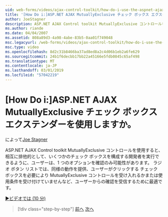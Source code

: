 ```yaml
---
uid: web-forms/videos/ajax-control-toolkit/how-do-i-use-the-aspnet-ajax-mutuallyexclusive-checkbox-extender
title: '[How Do i:]ASP.NET AJAX MutuallyExclusive チェック ボックス エクステンダーを使用しますか。 | Microsoft Docs'
author: JoeStagner
description: ASP.NET AJAX Control toolkit MutuallyExclusive コントロールを使用すると、開発者は、複数のチェック ボックスとして相互に排他的で e を構成しています.
ms.author: riande
ms.date: 04/04/2007
ms.assetid: 808a89d3-4a98-4abe-83b5-0aa01f749048
msc.legacyurl: /web-forms/videos/ajax-control-toolkit/how-do-i-use-the-aspnet-ajax-mutuallyexclusive-checkbox-extender
msc.type: video
ms.openlocfilehash: 8d2c31b8466ba37ad8ed8a2c4d06b1eb2a6fe629
ms.sourcegitcommit: 24b1f6decbb17bb22a45166e5fdb0845c65af498
ms.translationtype: MT
ms.contentlocale: ja-JP
ms.lasthandoff: 03/01/2019
ms.locfileid: "57042219"
---
```

<a name="how-do-i-use-the-aspnet-ajax-mutuallyexclusive-checkbox-extender"></a>[How Do i:]ASP.NET AJAX MutuallyExclusive チェック ボックス エクステンダーを使用しますか。
====================
によって[Joe Stagner](https://github.com/JoeStagner)

ASP.NET AJAX Control toolkit MutuallyExclusive コントロールを使用すると、相互に排他的として、いくつかのチェック ボックスを構成する開発者を実行できるように、ユーザーは、1 つのオプションを確認のみ可能性があります。 ラジオ ボタン リストでは、同様の動作を提供、ユーザーがクリックする チェック ボックスを必要により MutuallyExclusive コントロールを受け入れるかまたは使用条件を受け付けていませんなど、ユーザーからの確認を受信するために最適です。

[&#9654;ビデオでは (10 分)](https://channel9.msdn.com/Blogs/ASP-NET-Site-Videos/how-do-i-use-the-aspnet-ajax-mutuallyexclusive-checkbox-extender)

> [!div class="step-by-step"]
> [前へ](how-do-i-use-the-aspnet-ajax-maskededit-controls.md)
> [次へ](how-do-i-use-the-aspnet-ajax-nobot-control.md)
